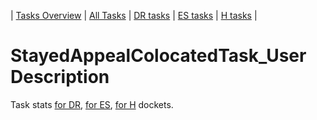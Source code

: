 | [Tasks Overview](../tasks-overview.md) | [All Tasks](../alltasks.md) | [DR tasks](../docket-DR/tasklist.md) | [ES tasks](../docket-ES/tasklist.md) | [H tasks](../docket-H/tasklist.md) |

# StayedAppealColocatedTask_User Description

Task stats [for DR](../docket-DR/StayedAppealColocatedTask_User.md), [for ES](../docket-ES/StayedAppealColocatedTask_User.md), [for H](../docket-H/StayedAppealColocatedTask_User.md) dockets.

